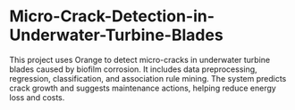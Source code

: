# Micro-Crack-Detection-in-Underwater-Turbine-Blades
This project uses Orange to detect micro-cracks in underwater turbine blades caused by biofilm corrosion. It includes data preprocessing, regression, classification, and association rule mining. The system predicts crack growth and suggests maintenance actions, helping reduce energy loss and costs.
